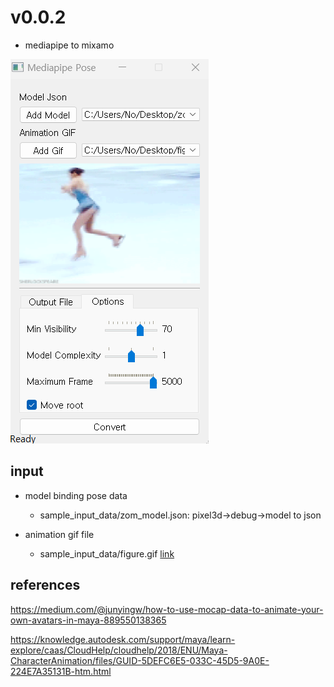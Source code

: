 # **v0.0.2**

-   mediapipe to mixamo

![](./screenshot/demo.png)

## input

-   model binding pose data

    -   sample_input_data/zom_model.json: pixel3d->debug->model to json

-   animation gif file
    -   sample_input_data/figure.gif [link](https://news.yahoo.com/gif-guide-figure-skaters-39-jumps-olympics-171900531.html)

## references

https://medium.com/@junyingw/how-to-use-mocap-data-to-animate-your-own-avatars-in-maya-889550138365

https://knowledge.autodesk.com/support/maya/learn-explore/caas/CloudHelp/cloudhelp/2018/ENU/Maya-CharacterAnimation/files/GUID-5DEFC6E5-033C-45D5-9A0E-224E7A35131B-htm.html
